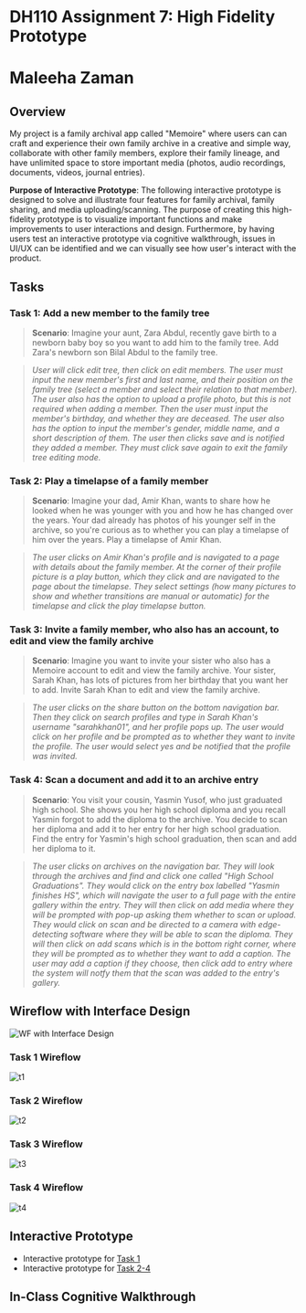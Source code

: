 # DH110 Assignment 7: High Fidelity Prototype
# Maleeha Zaman

## Overview
My project is a family archival app called "Memoire" where users can can craft and experience their own family archive in a creative and simple way, collaborate with other family members, explore their family lineage, and have unlimited space to store important media (photos, audio recordings, documents, videos, journal entries). 

**Purpose of Interactive Prototype**: The following interactive prototype is designed to solve and illustrate four features for family archival, family sharing, and media uploading/scanning. The purpose of creating this high-fidelity prototype is to visualize important functions and make improvements to user interactions and design. Furthermore, by having users test an interactive prototype via cognitive walkthrough, issues in UI/UX can be identified and we can visually see how user's interact with the product.  

## Tasks 
### Task 1: Add a new member to the family tree
> **Scenario**: Imagine your aunt, Zara Abdul, recently gave birth to a newborn baby boy so you want to add him to the family tree. Add Zara's newborn son Bilal Abdul to the family tree.
  
> _User will click edit tree, then click on edit members. The user must input the new member's first and last name, and their position on the family tree (select a member and select their relation to that member). The user also has the option to upload a profile photo, but this is not required when adding a member. Then the user must input the member's birthday, and whether they are deceased. The user also has the option to input the member's gender, middle name, and a short description of them. The user then clicks save and is notified they added a member. They must click save again to exit the family tree editing mode._

### Task 2: Play a timelapse of a family member
> **Scenario**: Imagine your dad, Amir Khan, wants to share how he looked when he was younger with you and how he has changed over the years. Your dad already has photos of his younger self in the archive, so you're curious as to whether you can play a timelapse of him over the years. Play a timelapse of Amir Khan.

> _The user clicks on Amir Khan's profile and is navigated to a page with details about the family member. At the corner of their profile picture is a play button, which they click and are navigated to the page about the timelapse. They select settings (how many pictures to show and whether transitions are manual or automatic) for the timelapse and click the play timelapse button._  

### Task 3: Invite a family member, who also has an account, to edit and view the family archive
> **Scenario**: Imagine you want to invite your sister who also has a Memoire account to edit and view the family archive. Your sister, Sarah Khan, has lots of pictures from her birthday that you want her to add. Invite Sarah Khan to edit and view the family archive.
 
> _The user clicks on the share button on the bottom navigation bar. Then they click on search profiles and type in Sarah Khan's username "sarahkhan01", and her profile pops up. The user would click on her profile and be prompted as to whether they want to invite the profile. The user would select yes and be notified that the profile was invited._

### Task 4: Scan a document and add it to an archive entry
> **Scenario**: You visit your cousin, Yasmin Yusof, who just graduated high school. She shows you her high school diploma and you recall Yasmin forgot to add the diploma to the archive. You decide to scan her diploma and add it to her entry for her high school graduation. Find the entry for Yasmin's high school graduation, then scan and add her diploma to it.

> _The user clicks on archives on the navigation bar. They will look through the archives and find and click one called "High School Graduations". They would click on the entry box labelled "Yasmin finishes HS", which will navigate the user to a full page with the entire gallery within the entry. They will then click on add media where they will be prompted with pop-up asking them whether to scan or upload. They would click on scan and be directed to a camera with edge-detecting software where they will be able to scan the diploma. They will then click on add scans which is in the bottom right corner, where they will be prompted as to whether they want to add a caption. The user may add a caption if they choose, then click add to entry where the system will notfy them that the scan was added to the entry's gallery._

## Wireflow with Interface Design
![WF with Interface Design](Hi-Fi-Prototype-Wireflow.png)
### Task 1 Wireflow
![t1](wf-task1.png)
### Task 2 Wireflow
![t2](wf-task2.png)
### Task 3 Wireflow
![t3](wf-task3.png)
### Task 4 Wireflow
![t4](wf-task4.png)

## Interactive Prototype
* Interactive prototype for [Task 1](https://www.figma.com/proto/qyKS75FVXucBd1Eip6xdSW/High-Fidelity-Prototype?page-id=0%3A1&type=design&node-id=1-3&viewport=659%2C-402%2C0.13&scaling=scale-down&starting-point-node-id=1%3A3&show-proto-sidebar=1)
* Interactive prototype for [Task 2-4](https://www.figma.com/proto/qyKS75FVXucBd1Eip6xdSW/High-Fidelity-Prototype?page-id=0%3A1&type=design&node-id=88-1471&viewport=659%2C-402%2C0.13&scaling=scale-down&starting-point-node-id=88%3A1471&show-proto-sidebar=1)

## In-Class Cognitive Walkthrough

